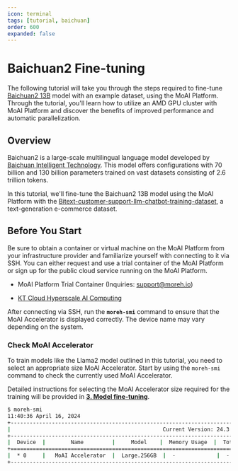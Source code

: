 ```yaml
---
icon: terminal
tags: [tutorial, baichuan]
order: 600
expanded: false
---
```


# Baichuan2 Fine-tuning

The following tutorial will take you through the steps required to fine-tune [Baichuan2 13B](https://huggingface.co/baichuan-inc/Baichuan2-13B-Base) model with an example dataset, using the MoAI Platform. Through the tutorial, you'll learn how to utilize an AMD GPU cluster with MoAI Platform and discover the benefits of improved performance and automatic parallelization.

## Overview

Baichuan2 is a large-scale multilingual language model developed by [Baichuan Intelligent Technology](https://github.com/baichuan-inc). This model offers configurations with 70 billion and 130 billion parameters trained on vast datasets consisting of 2.6 trillion tokens.

In this tutorial, we'll fine-tune the Baichuan2 13B model using the MoAI Platform with the [Bitext-customer-support-llm-chatbot-training-dataset](https://huggingface.co/datasets/bitext/Bitext-customer-support-llm-chatbot-training-dataset), a text-generation e-commerce dataset.

## Before You Start

Be sure to obtain a container or virtual machine on the MoAI Platform from your infrastructure provider and familiarize yourself with connecting to it via SSH. You can either request and use a trial container of the MoAI Platform or sign up for the public cloud service running on the MoAI Platform.

- MoAI Platform Trial Container (Inquiries: [support@moreh.io](mailto:support@moreh.io))

- [KT Cloud Hyperscale AI Computing](https://cloud.kt.com/solution/hyperscaleAiComputing/)

After connecting via SSH, run the **`moreh-smi`** command to ensure that the MoAI Accelerator is displayed correctly. The device name may vary depending on the system. 

### Check MoAI Accelerator 

To train models like the Llama2 model outlined in this tutorial, you need to select an appropriate size MoAI Accelerator. Start by using the `moreh-smi` command to check the currently used MoAI Accelerator.

Detailed instructions for selecting the MoAI Accelerator size required for the training will be provided in [**3. Model fine-tuning**](3_finetuning.md).

```bash
$ moreh-smi
11:40:36 April 16, 2024
+-------------------------------------------------------------------------------------------------+
|                                                Current Version: 24.3.0  Latest Version: 24.3.0  |
+-------------------------------------------------------------------------------------------------+
|  Device  |        Name         |     Model    |  Memory Usage  |  Total Memory  |  Utilization  |
+=================================================================================================+
|  * 0     |   MoAI Accelerator  |  Large.256GB  |  -             |  -             |  -            |
+-------------------------------------------------------------------------------------------------+
```

